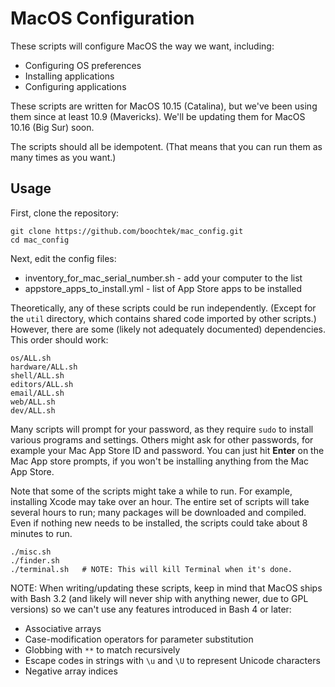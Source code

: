 MacOS Configuration
====================

These scripts will configure MacOS the way we want, including:

* Configuring OS preferences
* Installing applications
* Configuring applications

These scripts are written for MacOS 10.15 (Catalina),
but we've been using them since at least 10.9 (Mavericks).
We'll be updating them for MacOS 10.16 (Big Sur) soon.

The scripts should all be idempotent.
(That means that you can run them as many times as you want.)

Usage
-----

First, clone the repository:

~~~ shell
git clone https://github.com/boochtek/mac_config.git
cd mac_config
~~~

Next, edit the config files:
* inventory_for_mac_serial_number.sh - add your computer to the list
* appstore_apps_to_install.yml - list of App Store apps to be installed

Theoretically, any of these scripts could be run independently.
(Except for the `util` directory, which contains shared code imported by other scripts.)
However, there are some (likely not adequately documented) dependencies.
This order should work:

~~~ shell
os/ALL.sh
hardware/ALL.sh
shell/ALL.sh
editors/ALL.sh
email/ALL.sh
web/ALL.sh
dev/ALL.sh
~~~

Many scripts will prompt for your password, as they require `sudo` to install various programs and settings.
Others might ask for other passwords, for example your Mac App Store ID and password.
You can just hit **Enter** on the Mac App store prompts, if you won't be installing anything from the Mac App Store.

Note that some of the scripts might take a while to run.
For example, installing Xcode may take over an hour.
The entire set of scripts will take several hours to run;
many packages will be downloaded and compiled.
Even if nothing new needs to be installed, the scripts could take about 8 minutes to run.


~~~ shell
./misc.sh
./finder.sh
./terminal.sh   # NOTE: This will kill Terminal when it's done.
~~~

NOTE: When writing/updating these scripts, keep in mind that MacOS ships with Bash 3.2
(and likely will never ship with anything newer, due to GPL versions)
so we can't use any features introduced in Bash 4 or later:
* Associative arrays
* Case-modification operators for parameter substitution
* Globbing with `**` to match recursively
* Escape codes in strings with `\u` and `\U` to represent Unicode characters
* Negative array indices
